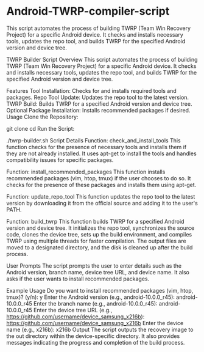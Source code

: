 # Android-TWRP-compiler-script
This script automates the process of building TWRP (Team Win Recovery Project) for a specific Android device. It checks and installs necessary tools, updates the repo tool, and builds TWRP for the specified Android version and device tree.

TWRP Builder Script
Overview
This script automates the process of building TWRP (Team Win Recovery Project) for a specific Android device. It checks and installs necessary tools, updates the repo tool, and builds TWRP for the specified Android version and device tree.

Features
Tool Installation: Checks for and installs required tools and packages.
Repo Tool Update: Updates the repo tool to the latest version.
TWRP Build: Builds TWRP for a specified Android version and device tree.
Optional Package Installation: Installs recommended packages if desired.
Usage
Clone the Repository:

git clone <repository-url>
cd <repository-directory>
Run the Script:

./twrp-builder.sh
Script Details
Function: check_and_install_tools
This function checks for the presence of necessary tools and installs them if they are not already installed. It uses apt-get to install the tools and handles compatibility issues for specific packages.

Function: install_recommended_packages
This function installs recommended packages (vim, htop, tmux) if the user chooses to do so. It checks for the presence of these packages and installs them using apt-get.

Function: update_repo_tool
This function updates the repo tool to the latest version by downloading it from the official source and adding it to the user's PATH.

Function: build_twrp
This function builds TWRP for a specified Android version and device tree. It initializes the repo tool, synchronizes the source code, clones the device tree, sets up the build environment, and compiles TWRP using multiple threads for faster compilation. The output files are moved to a designated directory, and the disk is cleaned up after the build process.

User Prompts
The script prompts the user to enter details such as the Android version, branch name, device tree URL, and device name. It also asks if the user wants to install recommended packages.

Example Usage
Do you want to install recommended packages (vim, htop, tmux)? (y/n): y
Enter the Android version (e.g., android-10.0.0_r45): android-10.0.0_r45
Enter the branch name (e.g., android-10.0.0_r45): android-10.0.0_r45
Enter the device tree URL (e.g., https://github.com/username/device_samsung_x216b): https://github.com/username/device_samsung_x216b
Enter the device name (e.g., x216b): x216b
Output
The script outputs the recovery image to the out directory within the device-specific directory. It also provides messages indicating the progress and completion of the build process.
